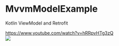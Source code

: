 # MvvmModelExample
Kotlin ViewModel and Retrofit

https://www.youtube.com/watch?v=hRRpvHTg3zQ
<br/>
<img src="http://anioncode.pl/assets/good5.png"/>
